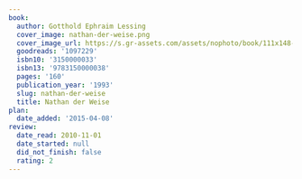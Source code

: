 ```yaml
---
book:
  author: Gotthold Ephraim Lessing
  cover_image: nathan-der-weise.png
  cover_image_url: https://s.gr-assets.com/assets/nophoto/book/111x148-bcc042a9c91a29c1d680899eff700a03.png
  goodreads: '1097229'
  isbn10: '3150000033'
  isbn13: '9783150000038'
  pages: '160'
  publication_year: '1993'
  slug: nathan-der-weise
  title: Nathan der Weise
plan:
  date_added: '2015-04-08'
review:
  date_read: 2010-11-01
  date_started: null
  did_not_finish: false
  rating: 2
---
```

